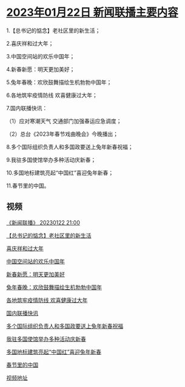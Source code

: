 # [2023年01月22日 新闻联播主要内容](https://tv.cctv.com/lm/xwlb/day/20230122.shtml)

1.【总书记的惦念】老社区里的新生活；

2.喜庆祥和过大年；

3.中国空间站的欢乐中国年；

4.新春新愿：明天更加美好；

5.兔年春晚：欢欣鼓舞描绘生机勃勃中国年；

6.各地筑牢疫情防线 欢喜健康过大年；

7.国内联播快讯：

（1）应对寒潮天气 交通部门加强春运应急调度；

（2）总台《2023年春节戏曲晚会》今晚播出；

8.多个国际组织负责人和多国政要送上兔年新春祝福；

9.我驻多国使馆举办多种活动庆新春；

10.多国地标建筑亮起“中国红”喜迎兔年新春；

11.春节里的中国。

## 视频

[《新闻联播》 20230122 21:00](https://tv.cctv.com/2023/01/22/VIDEl6XgsnUK2bVNf5RKwRzL230122.shtml)

[【总书记的惦念】老社区里的新生活](https://tv.cctv.com/2023/01/22/VIDEnKd2Fg223qr3VeaaqZ11230122.shtml)

[喜庆祥和过大年](https://tv.cctv.com/2023/01/22/VIDEeaMcwnCRnmZtvmgEe1Zd230122.shtml)

[中国空间站的欢乐中国年](https://tv.cctv.com/2023/01/22/VIDE1RynyyGVzAxBY3etv2np230122.shtml)

[新春新愿：明天更加美好](https://tv.cctv.com/2023/01/22/VIDEHUN0LhmJ7TQ33M527xVv230122.shtml)

[兔年春晚：欢欣鼓舞描绘生机勃勃中国年](https://tv.cctv.com/2023/01/22/VIDEbDkvi51pKRvVxH1sruCV230122.shtml)

[各地筑牢疫情防线 欢喜健康过大年](https://tv.cctv.com/2023/01/22/VIDEEEkD42pcvnZGc0hEOs00230122.shtml)

[国内联播快讯](https://tv.cctv.com/2023/01/22/VIDE3te0JOS03yJ4gqFLEjVQ230122.shtml)

[多个国际组织负责人和多国政要送上兔年新春祝福](https://tv.cctv.com/2023/01/22/VIDEPshNlGO4pjUJHDzqqxok230122.shtml)

[我驻多国使馆举办多种活动庆新春](https://tv.cctv.com/2023/01/22/VIDEUBzviMihu4DKYSE5a1gA230122.shtml)

[多国地标建筑亮起“中国红”喜迎兔年新春](https://tv.cctv.com/2023/01/22/VIDEnE9sQq3skyzIvkfPeozr230122.shtml)

[春节里的中国](https://tv.cctv.com/2023/01/22/VIDExXwlaCini1W9eswHA6K2230122.shtml)

[视频地址](https://tv.cctv.com/lm/xwlb/day/20230122.shtml) 

